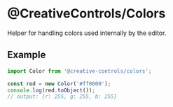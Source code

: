 # @CreativeControls/Colors
Helper for handling colors used internally by the editor.

## Example
```js
import Color from '@creative-controls/colors';

const red = new Color('#ff0000');
console.log(red.toObject());
// output: {r: 255, g: 255, b: 255}
```
